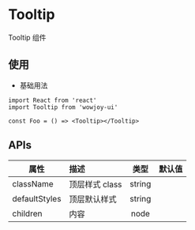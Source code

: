 # Tooltip

Tooltip 组件

## 使用

- 基础用法

```
import React from 'react'
import Tooltip from 'wowjoy-ui'

const Foo = () => <Tooltip></Tooltip>
```

## APIs

| 属性          | 描述           |  类型  | 默认值 |
| ------------- | :------------- | :----: | :----: |
| className     | 顶层样式 class | string |        |
| defaultStyles | 顶层默认样式   | string |        |
| children      | 内容           |  node  |        |